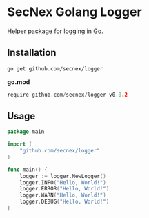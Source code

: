 # SecNex Golang Logger

Helper package for logging in Go.

## Installation

```bash
go get github.com/secnex/logger
```

**go.mod**

```go
require github.com/secnex/logger v0.0.2
```

## Usage

```go
package main

import (
	"github.com/secnex/logger"
)

func main() {
	logger := logger.NewLogger()
	logger.INFO("Hello, World!")
	logger.ERROR("Hello, World!")
	logger.WARN("Hello, World!")
	logger.DEBUG("Hello, World!")
}
```
